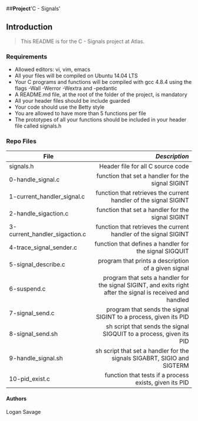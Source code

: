 ##**Project**'C - Signals'

## Introduction
> This README is for the C - Signals project at Atlas.

### Requirements
- Allowed editors: vi, vim, emacs
- All your files will be compiled on Ubuntu 14.04 LTS
- Your C programs and functions will be compiled with gcc 4.8.4 using the flags -Wall -Werror -Wextra and -pedantic
- A README.md file, at the root of the folder of the project, is mandatory
- All your header files should be include guarded
- Your code should use the Betty style
- You are allowed to have more than 5 functions per file
- The prototypes of all your functions should be included in your header file called signals.h

### Repo Files
| **File** | *__Description__* |
|----------|----------------:|
|signals.h| Header file for all C source code|
|0-handle_signal.c| function that set a handler for the signal SIGINT|
|1-current_handler_signal.c| function that retrieves the current handler of the signal SIGINT|
|2-handle_sigaction.c| function that set a handler for the signal SIGINT|
|3-current_handler_sigaction.c| function that retrieves the current handler of the signal SIGINT|
|4-trace_signal_sender.c| function that defines a handler for the signal SIGQUIT|
|5-signal_describe.c| program that prints a description of a given signal|
|6-suspend.c| program that sets a handler for the signal SIGINT, and exits right after the signal is received and handled|
|7-signal_send.c| program that sends the signal SIGINT to a process, given its PID|
|8-signal_send.sh| sh script that sends the signal SIGQUIT to a process, given its PID|
|9-handle_signal.sh| sh script that set a handler for the signals SIGABRT, SIGIO and SIGTERM|
|10-pid_exist.c| function that tests if a process exists, given its PID|

#### Authors
Logan Savage
